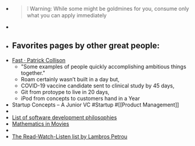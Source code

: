 - > ❕ Warning: While some might be goldmines for you, consume only what you can apply immediately
-
- ## Favorites pages by other great people:
- [Fast · Patrick Collison](https://patrickcollison.com/fast)
	- "Some examples of people quickly accomplishing ambitious things together."
	- Roam certainly wasn’t built in a day but,
	- COVID-19 vaccine candidate sent to clinical study by 45 days,
	- Git from protoype to live in 20 days,
	- iPod from concepts to customers hand in a Year
- Startup Concepts – A Junior VC #Startup #[[Product Management]]
-
- [List of software development philosophies](https://en.wikipedia.org/wiki/List_of_software_development_philosophies)
- [Mathematics in Movies](https://people.math.harvard.edu/~knill/mathmovies/)
-
- [The Read-Watch-Listen list by Lambros Petrou](https://www.lambrospetrou.com/read-watch-listen/)
